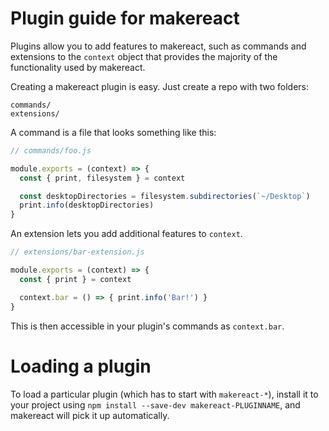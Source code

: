 # Plugin guide for makereact

Plugins allow you to add features to makereact, such as commands and
extensions to the `context` object that provides the majority of the functionality
used by makereact.

Creating a makereact plugin is easy. Just create a repo with two folders:

```
commands/
extensions/
```

A command is a file that looks something like this:

```js
// commands/foo.js

module.exports = (context) => {
  const { print, filesystem } = context

  const desktopDirectories = filesystem.subdirectories(`~/Desktop`)
  print.info(desktopDirectories)
}
```

An extension lets you add additional features to `context`.

```js
// extensions/bar-extension.js

module.exports = (context) => {
  const { print } = context

  context.bar = () => { print.info('Bar!') }
}
```

This is then accessible in your plugin's commands as `context.bar`.

# Loading a plugin

To load a particular plugin (which has to start with `makereact-*`),
install it to your project using `npm install --save-dev makereact-PLUGINNAME`,
and makereact will pick it up automatically.
